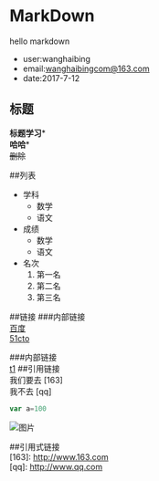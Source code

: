 # MarkDown

hello markdown

- user:wanghaibing
- email:wanghaibingcom@163.com
- date:2017-7-12

## 标题
**标题学习***  
**哈哈***  
~~删除~~

##列表
- 学科
  - 数学
  - 语文
- 成绩
  - 数学
  - 语文
- 名次  
    1. 第一名
    2. 第二名
    4. 第三名
    
##链接
  ###内部链接  
     [百度](http://www.baidu.com)  
     [51cto](http://www.51cto.com)

  ###内部链接  
[t1](t1.md#t3_y)
##引用链接  
我们要去 [163]  
我不去 [qq]

```javascript
var a=100
```


![图片](http://d.youth.cn/sk/201707/W020170713334223993942.png   "pic")

<!-----------魂牵梦萦---------->
##引用式链接  
[163]:  http://www.163.com  
[qq]:  http://www.qq.com
